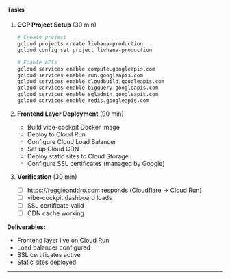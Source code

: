 #### Tasks

1. **GCP Project Setup** (30 min)

   ```bash
   # Create project
   gcloud projects create livhana-production
   gcloud config set project livhana-production

   # Enable APIs
   gcloud services enable compute.googleapis.com
   gcloud services enable run.googleapis.com
   gcloud services enable cloudbuild.googleapis.com
   gcloud services enable bigquery.googleapis.com
   gcloud services enable sqladmin.googleapis.com
   gcloud services enable redis.googleapis.com
   ```

2. **Frontend Layer Deployment** (90 min)
   - Build vibe-cockpit Docker image
   - Deploy to Cloud Run
   - Configure Cloud Load Balancer
   - Set up Cloud CDN
   - Deploy static sites to Cloud Storage
   - Configure SSL certificates (managed by Google)

3. **Verification** (30 min)
   - [ ] <https://reggieanddro.com> responds (Cloudflare → Cloud Run)
   - [ ] vibe-cockpit dashboard loads
   - [ ] SSL certificate valid
   - [ ] CDN cache working

**Deliverables:**

- Frontend layer live on Cloud Run
- Load balancer configured
- SSL certificates active
- Static sites deployed

---
